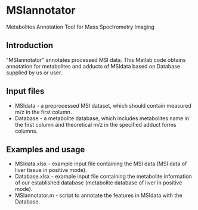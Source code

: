 # MSIannotator
Metabolites Annotation Tool for Mass Spectrometry Imaging
## Introduction
"MSIannotator" annotates processed MSI data. This Matlab code obtains annotation for metabolites and adducts of MSIdata based on Database supplied by us or user.
## Input files
- MSIdata - a preprocessed MSI dataset, which should contain measured m/z in the first column.
- Database - a metabolite database, which includes metabolites name in the first column and theoretical m/z in the specified adduct forms columns.
## Examples and usage
- MSIdata.xlsx - example input file containing the MSI data (MSI data of liver tissue in positive mode). 
- Database.xlsx - example input file containing the metabolite information of our established database (metabolite database of liver in positive mode). 
- MSIannotator.m - script to annotate the features in MSIdata with the Database.
